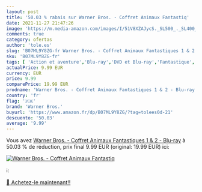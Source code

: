 ```yaml
---
layout: post
title: '50.03 % rabais sur Warner Bros. - Coffret Animaux Fantastiq'
date: 2021-11-27 21:47:26
image: 'https://m.media-amazon.com/images/I/51V8XZAJycS._SL500_._SL400_.jpg'
comments: true
category: ofertas
author: 'tole.es'
slug: 'B07ML9Y8ZG-fr Warner Bros. - Coffret Animaux Fantastiques 1 & 2 - Blu-ray'
sku: 'B07ML9Y8ZG-fr'
tags: [ 'Action et aventure','Blu-ray','DVD et Blu-ray','Fantastique','Featured Categories','Films','warner bros.', ]
actualPrice: 9.99 EUR
currency: EUR
price: 9.99
comparePrice: 19.99 EUR
prodname: 'Warner Bros. - Coffret Animaux Fantastiques 1 & 2 - Blu-ray'
country: 'fr'
flag: '🇫🇷'
brand: 'Warner Bros.'
buyurl: 'https://www.amazon.fr/dp/B07ML9Y8ZG/?tag=tolees0d-21'
descuento: '50.03'
average: '9.99'
---
```


Vous avez [Warner Bros. - Coffret Animaux Fantastiques 1 & 2 - Blu-ray](https://www.amazon.fr/dp/B07ML9Y8ZG/?tag=tolees0d-21)  à  50.03 % de réduction, prix final  9.99 EUR (original: 19.99 EUR) ici:

[![Warner Bros. - Coffret Animaux Fantastiq](https://m.media-amazon.com/images/I/51V8XZAJycS._SL500_._SL400_.jpg)](https://www.amazon.fr/dp/B07ML9Y8ZG/?tag=tolees0d-21)

ℹ️:


[🛒 Achetez-le maintenant!!](https://www.amazon.fr/dp/B07ML9Y8ZG/?tag=tolees0d-21)
